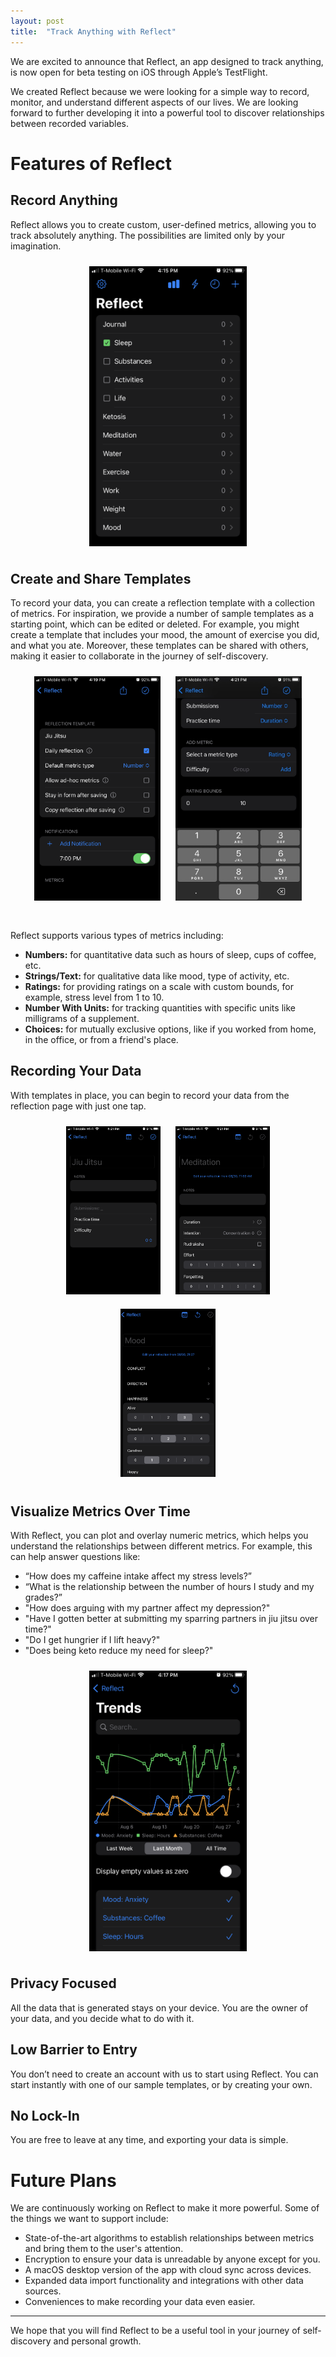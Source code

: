 ```yaml
---
layout: post
title:  "Track Anything with Reflect"
---
```


We are excited to announce that Reflect, an app designed to track anything, is now open for beta testing on iOS through Apple’s TestFlight. 

We created Reflect because we were looking for a simple way to record, monitor, and understand different aspects of our lives. We are looking forward to further developing it into a powerful tool to discover relationships between recorded variables.

# Features of Reflect

## Record Anything
Reflect allows you to create custom, user-defined metrics, allowing you to track absolutely anything. The possibilities are limited only by your imagination.

<img src="/assets/announcing_reflect/reflection_page.png" alt="Reflection Page" style="width: 50%; height: 50%; margin: 0 auto; display: block; padding: 10px">

## Create and Share Templates
To record your data, you can create a reflection template with a collection of metrics. For inspiration, we provide a number of sample templates as a starting point, which can be edited or deleted. For example, you might create a template that includes your mood, the amount of exercise you did, and what you ate. Moreover, these templates can be shared with others, making it easier to collaborate in the journey of self-discovery.

<center>
<img src="/assets/announcing_reflect/jj_template1.png" style="width: 40%; height: 40%; display: inline; padding: 10px; padding-bottom: 30px">
<img src="/assets/announcing_reflect/jj_template2.jpeg" style="width: 40%; height: 40%; display: inline; padding: 10px; padding-bottom: 30px">
</center>


Reflect supports various types of metrics including:
- **Numbers:** for quantitative data such as hours of sleep, cups of coffee, etc.
- **Strings/Text:** for qualitative data like mood, type of activity, etc.
- **Ratings:** for providing ratings on a scale with custom bounds, for example, stress level from 1 to 10.
- **Number With Units:** for tracking quantities with specific units like milligrams of a supplement.
- **Choices:** for mutually exclusive options, like if you worked from home, in the office, or from a friend's place.

## Recording Your Data

With templates in place, you can begin to record your data from the reflection page with just one tap. 

<center>
<img src="/assets/announcing_reflect/jj_reflection.png" alt="Recording Data" style="width: 30%; height: 30%; display: inline; padding: 10px">
<img src="/assets/announcing_reflect/meditation_reflection.png" alt="Meditation Reflection" style="width: 30%; height: 30%; display: inline; padding: 10px">
<img src="/assets/announcing_reflect/mood_reflection.png" alt="Mood Reflection" style="width: 30%; height: 20%; display: inline; padding: 10px">
</center>
  

## Visualize Metrics Over Time
With Reflect, you can plot and overlay numeric metrics, which helps you understand the relationships between different metrics. For example, this can help answer questions like:
- “How does my caffeine intake affect my stress levels?” 
- “What is the relationship between the number of hours I study and my grades?”
- "How does arguing with my partner affect my depression?"
- "Have I gotten better at submitting my sparring partners in jiu jitsu over time?"
- "Do I get hungrier if I lift heavy?"
- "Does being keto reduce my need for sleep?"

<img src="/assets/announcing_reflect/trends.png" alt="Visualize Metrics" style="width: 50%; height: 50%; margin: 0 auto; display: block; padding: 10px">

## Privacy Focused
All the data that is generated stays on your device. You are the owner of your data, and you decide what to do with it.

## Low Barrier to Entry
You don’t need to create an account with us to start using Reflect. You can start instantly with one of our sample templates, or by creating your own. 

## No Lock-In
You are free to leave at any time, and exporting your data is simple.

# Future Plans
We are continuously working on Reflect to make it more powerful. Some of the things we want to support include:
- State-of-the-art algorithms to establish relationships between metrics and bring them to the user's attention.
- Encryption to ensure your data is unreadable by anyone except for you.
- A macOS desktop version of the app with cloud sync across devices.
- Expanded data import functionality and integrations with other data sources.
- Conveniences to make recording your data even easier.

---

We hope that you will find Reflect to be a useful tool in your journey of self-discovery and personal growth.